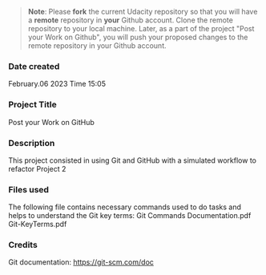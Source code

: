>**Note**: Please **fork** the current Udacity repository so that you will have a **remote** repository in **your** Github account. Clone the remote repository to your local machine. Later, as a part of the project "Post your Work on Github", you will push your proposed changes to the remote repository in your Github account.

### Date created
February.06 2023
Time 15:05

### Project Title
Post your Work on GitHub


### Description
This project consisted in using Git and GitHub with a simulated workflow to refactor Project 2


### Files used
The following file contains necessary commands used to do tasks and helps to understand the Git key terms:
 Git Commands Documentation.pdf	
 Git-KeyTerms.pdf

### Credits
Git documentation: https://git-scm.com/doc